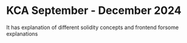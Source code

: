 # KCA September - December 2024 

It has explanation of different solidity concepts and frontend forsome explanations
